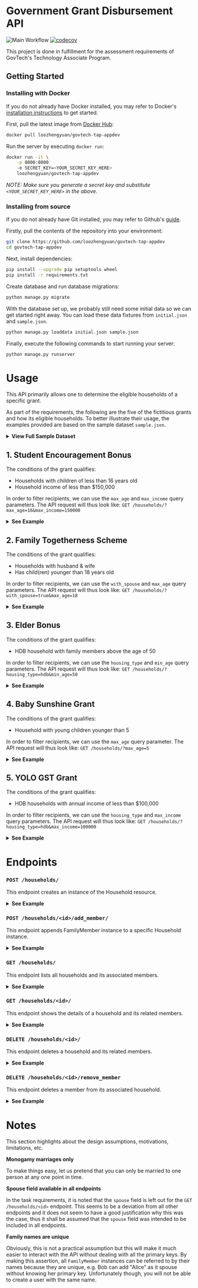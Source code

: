 # Government Grant Disbursement API

![Main Workflow](https://github.com/loozhengyuan/govtech-tap-appdev/workflows/Main%20Workflow/badge.svg) [![codecov](https://codecov.io/gh/loozhengyuan/govtech-tap-appdev/branch/master/graph/badge.svg?token=DUHFG0bfko)](https://codecov.io/gh/loozhengyuan/govtech-tap-appdev)

This project is done in fulfillment for the assessment requirements of GovTech's Technology Associate Program.

## Getting Started

### Installing with Docker

If you do not already have Docker installed, you may refer to Docker's [installation instructions](https://docs.docker.com/install/) to get started.

First, pull the latest image from [Docker Hub](https://hub.docker.com/r/loozhengyuan/govtech-tap-appdev):

```sh
docker pull loozhengyuan/govtech-tap-appdev
```

Run the server by executing `docker run`:

```sh
docker run -it \
    -p 8000:8000
    -e SECRET_KEY=<YOUR_SECRET_KEY_HERE>
    loozhengyuan/govtech-tap-appdev
```

_NOTE: Make sure you generate a secret key and substitute `<YOUR_SECRET_KEY_HERE>` in the above._

### Installing from source

If you do not already have Git installed, you may refer to Github's [guide](https://help.github.com/en/github/getting-started-with-github/set-up-git).

Firstly, pull the contents of the repository into your environment:

```sh
git clone https://github.com/loozhengyuan/govtech-tap-appdev
cd govtech-tap-appdev
```

Next, install dependencies:

```sh
pip install --upgrade pip setuptools wheel
pip install -r requirements.txt
```

Create database and run database migrations:

```sh
python manage.py migrate
```

With the database set up, we probably still need some initial data so we can get started right away. You can load these data fixtures from `initial.json` and `sample.json`.

```sh
python manage.py loaddata initial.json sample.json
```

Finally, execute the following commands to start running your server:

```sh
python manage.py runserver
```

# Usage

This API primarily allows one to determine the eligible households of a specific grant.

As part of the requirements, the following are the five of the fictitious grants and how its eligible households.
To better illustrate their usage, the examples provided are based on the sample dataset `sample.json`.

<details>
<summary><b>View Full Sample Dataset</b></summary>

```jsonc
[
    {
        "id": 1,
        "housing_type": "Landed",
        "members": [
            {
                "id": 1,
                "name": "Paul Tan",
                "gender": "Male",
                "marital_status": "Single",
                "spouse": null,
                "occupation_type": "Employed",
                "annual_income": 10000,
                "dob": "2010-01-01",
                "household": 1
            }
        ]
    },
    {
        "id": 2,
        "housing_type": "HDB",
        "members": [
            {
                "id": 2,
                "name": "John Doe",
                "gender": "Male",
                "marital_status": "Married",
                "spouse": "Mary Doe",
                "occupation_type": "Employed",
                "annual_income": 88000,
                "dob": "1980-01-01",
                "household": 2
            },
            {
                "id": 3,
                "name": "Mary Doe",
                "gender": "Female",
                "marital_status": "Married",
                "spouse": "John Doe",
                "occupation_type": "Employed",
                "annual_income": 88000,
                "dob": "2010-01-01",
                "household": 2
            }
        ]
    },
    {
        "id": 3,
        "housing_type": "HDB",
        "members": [
            {
                "id": 4,
                "name": "Tan Ah Kow",
                "gender": "Male",
                "marital_status": "Single",
                "spouse": null,
                "occupation_type": "Employed",
                "annual_income": 10000,
                "dob": "1960-01-01",
                "household": 3
            }
        ]
    },
    {
        "id": 4,
        "housing_type": "HDB",
        "members": [
            {
                "id": 5,
                "name": "Linus Torvalds",
                "gender": "Male",
                "marital_status": "Single",
                "spouse": null,
                "occupation_type": "Employed",
                "annual_income": 200000,
                "dob": "2019-01-01",
                "household": 4
            }
        ]
    }
]
```

</details>

## 1. Student Encouragement Bonus

The conditions of the grant qualifies:
- Households with children of less than 16 years old
- Household income of less than $150,000

In order to filter recipients, we can use the `max_age` and `max_income` query parameters.
The API request will thus look like: `GET /households/?max_age=16&max_income=150000`

<details>
<summary><b>See Example</b></summary>

```sh
curl '127.0.0.1:8000/households/?max_age=16&max_income=150000' \
    -H 'Accept: application/json; indent=4' \
    -X GET
```
```jsonc
[
    {
        "id": 1,
        "housing_type": "Landed",
        "members": [
            {
                "id": 1,
                "name": "Paul Tan",
                "gender": "Male",
                "marital_status": "Single",
                "spouse": null,
                "occupation_type": "Employed",
                "annual_income": 10000,         // max_income=150000
                "dob": "2010-01-01",            // max_age=16
                "household": 1
            }
        ]
    }
]
```

</details>

## 2. Family Togetherness Scheme

The conditions of the grant qualifies:
- Households with husband & wife
- Has child(ren) younger than 18 years old

In order to filter recipients, we can use the `with_spouse` and `max_age` query parameters.
The API request will thus look like: `GET /households/?with_spouse=true&max_age=18`

<details>
<summary><b>See Example</b></summary>

```sh
curl '127.0.0.1:8000/households/?with_spouse=true&max_age=18' \
    -H 'Accept: application/json; indent=4' \
    -X GET
```
```jsonc
[
    {
        "id": 2,
        "housing_type": "HDB",
        "members": [
            {
                "id": 2,
                "name": "John Doe",
                "gender": "Male",
                "marital_status": "Married",
                "spouse": "Mary Doe",           // with_spouse=true
                "occupation_type": "Employed",
                "annual_income": 88000,
                "dob": "1980-01-01",
                "household": 2
            },
            {
                "id": 3,
                "name": "Mary Doe",
                "gender": "Female",
                "marital_status": "Married",
                "spouse": "John Doe",           // with_spouse=true
                "occupation_type": "Employed",
                "annual_income": 88000,
                "dob": "2010-01-01",            // max_age=18
                "household": 2
            }
        ]
    }
]
```

</details>

## 3. Elder Bonus

The conditions of the grant qualifies:
- HDB household with family members above the age of 50

In order to filter recipients, we can use the `housing_type` and `min_age` query parameters.
The API request will thus look like: `GET /households/?housing_type=hdb&min_age=50`

<details>
<summary><b>See Example</b></summary>

```sh
curl '127.0.0.1:8000/households/?housing_type=hdb&min_age=50' \
    -H 'Accept: application/json; indent=4' \
    -X GET
```
```jsonc
[
    {
        "id": 3,
        "housing_type": "HDB",                  // housing_type=hdb
        "members": [
            {
                "id": 4,
                "name": "Tan Ah Kow",
                "gender": "Male",
                "marital_status": "Single",
                "spouse": null,
                "occupation_type": "Employed",
                "annual_income": 10000,
                "dob": "1960-01-01",            // min_age=50
                "household": 3
            }
        ]
    }
]
```

</details>

## 4. Baby Sunshine Grant

The conditions of the grant qualifies:
- Household with young children younger than 5

In order to filter recipients, we can use the `max_age` query parameter.
The API request will thus look like: `GET /households/?max_age=5`

<details>
<summary><b>See Example</b></summary>

```sh
curl '127.0.0.1:8000/households/?max_age=5' \
    -H 'Accept: application/json; indent=4' \
    -X GET
```
```jsonc
[
    {
        "id": 4,
        "housing_type": "HDB",
        "members": [
            {
                "id": 5,
                "name": "Linus Torvalds",
                "gender": "Male",
                "marital_status": "Single",
                "spouse": null,
                "occupation_type": "Employed",
                "annual_income": 200000,
                "dob": "2019-01-01",            // max_age=5
                "household": 4
            }
        ]
    }
]
```

</details>

## 5. YOLO GST Grant

The conditions of the grant qualifies:
- HDB households with annual income of less than $100,000

In order to filter recipients, we can use the `housing_type` and `max_income` query parameters.
The API request will thus look like: `GET /households/?housing_type=hdb&max_income=100000`

<details>
<summary><b>See Example</b></summary>

```sh
curl '127.0.0.1:8000/households/?housing_type=hdb&max_income=100000' \
    -H 'Accept: application/json; indent=4' \
    -X GET
```
```jsonc
[
    {
        "id": 3,
        "housing_type": "HDB",                  // housing_type=hdb
        "members": [
            {
                "id": 4,
                "name": "Tan Ah Kow",
                "gender": "Male",
                "marital_status": "Single",
                "spouse": null,
                "occupation_type": "Employed",
                "annual_income": 10000,         // max_income=100000
                "dob": "1960-01-01",
                "household": 3
            }
        ]
    }
]
```

</details>

# Endpoints

### `POST /households/`

This endpoint creates an instance of the Household resource.

<details>
<summary><b>See Example</b></summary>

```sh
curl 127.0.0.1:8000/households/ \
    -H 'Content-Type: application/json' \
    -H 'Accept: application/json; indent=4' \
    -X POST \
    -d '{"housing_type":"Landed"}'
```
```jsonc
{
    "id": 1,
    "housing_type": "Landed",
    "members": []
}
```

</details>

### `POST /households/<id>/add_member/`

This endpoint appends FamilyMember instance to a specific Household instance.

<details>
<summary><b>See Example</b></summary>

```sh
curl 127.0.0.1:8000/households/1/add_member/ \
    -H 'Content-Type: application/json' \
    -H 'Accept: application/json; indent=4' \
    -X POST \
    -d '{"name":"Paul Tan","gender":"Male","marital_status":"Single","spouse":null,"occupation_type":"Employed","annual_income":10000,"dob":"2010-01-01"}'
```
```jsonc
{
    "id": 1,
    "name": "Paul Tan",
    "gender": "Male",
    "marital_status": "Single",
    "spouse": null,
    "occupation_type": "Employed",
    "annual_income": 10000,
    "dob": "2010-01-01",
    "household": 1
}
```

</details>

### `GET /households/`

This endpoint lists all households and its associated members.

<details>
<summary><b>See Example</b></summary>

```sh
curl 127.0.0.1:8000/households/ \
    -H 'Accept: application/json; indent=4' \
    -X GET
```
```jsonc
[
    {
        "id": 1,
        "housing_type": "Landed",
        "members": [
            {
                "id": 1,
                "name": "Paul Tan",
                "gender": "Male",
                "marital_status": "Single",
                "spouse": null,
                "occupation_type": "Employed",
                "annual_income": 10000,
                "dob": "2010-01-01",
                "household": 1
            }
        ]
    }
]
```

</details>

### `GET /households/<id>/`

This endpoint shows the details of a household and its related members.

<details>
<summary><b>See Example</b></summary>

```sh
curl 127.0.0.1:8000/households/1/ \
    -H 'Accept: application/json; indent=4' \
    -X GET
```
```jsonc
{
    "id": 1,
    "housing_type": "Landed",
    "members": [
        {
            "id": 1,
            "name": "Paul Tan",
            "gender": "Male",
            "marital_status": "Single",
            "spouse": null,
            "occupation_type": "Employed",
            "annual_income": 10000,
            "dob": "2010-01-01",
            "household": 1
        }
    ]
}
```

</details>

### `DELETE /households/<id>/`

This endpoint deletes a household and its related members.

<details>
<summary><b>See Example</b></summary>

```sh
curl 127.0.0.1:8000/households/1/ \
    -H 'Content-Type: application/json' \
    -H 'Accept: application/json; indent=4' \
    -X DELETE
```

_NOTE: This endpoint has no API response: `HTTP 204 NO CONTENT`_

</details>

### `DELETE /households/<id>/remove_member`

This endpoint deletes a member from its associated household.

<details>
<summary><b>See Example</b></summary>

```sh
curl 127.0.0.1:8000/households/1/remove_member/ \
    -H 'Content-Type: application/json' \
    -H 'Accept: application/json; indent=4' \
    -X DELETE \
    -d '{"name":"Paul Tan","gender":"Male","marital_status":"Single","spouse":null,"occupation_type":"Employed","annual_income":10000,"dob":"2010-01-01"}'
```

_NOTE: This endpoint has no API response: `HTTP 204 NO CONTENT`_

</details>

# Notes

This section highlights about the design assumptions, motivations, limitations, etc.

**Monogamy marriages only**

To make things easy, let us pretend that you can only be married to one person at any one point in time.

**Spouse field available in all endpoints**

In the task requirements, it is noted that the `spouse` field is left out for the `GET /households/<id>` endpoint.
This seems to be a deviation from all other endpoints and it does not seem to have a good justification why this was the case,
thus it shall be assumed that the `spouse` field was intended to be included in all endpoints.

**Family names are unique**

Obviously, this is not a practical assumption but this will make it much easier to interact with the API without dealing with all the primary keys.
By making this assertion, all `FamilyMember` instances can be referred to by their names because they are unique, e.g. Bob can add "Alice" as it spouse
without knowing her primary key. Unfortunately though, you will not be able to create a user with the same name.
